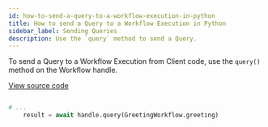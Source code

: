 ```yaml
---
id: how-to-send-a-query-to-a-workflow-execution-in-python
title: How to send a Query to a Workflow Execution in Python
sidebar_label: Sending Queries
description: Use the `query` method to send a Query.
---
```


To send a Query to a Workflow Execution from Client code, use the `query()` method on the Workflow handle.

<a class="dacx-source-link" href="https://github.com/temporalio/documentation-samples-python/blob/main/query_your_workflow/query_dacx.py">View source code</a>

```python

# ...
    result = await handle.query(GreetingWorkflow.greeting)
```

